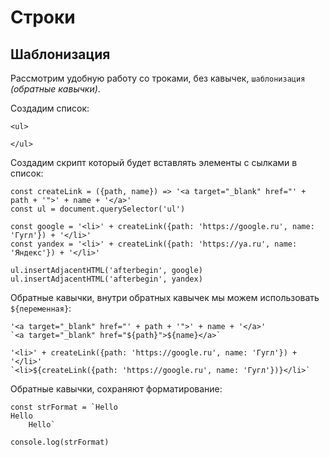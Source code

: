 # Строки
## Шаблонизация
Рассмотрим удобную работу со троками, без кавычек, `шаблонизация` *(обратные кавычки)*.

Создадим список:

    <ul>
        
    </ul>

Создадим скрипт который будет вставлять элементы с сылками в список:

    const createLink = ({path, name}) => '<a target="_blank" href="' + path + '">' + name + '</a>'
    const ul = document.querySelector('ul')

    const google = '<li>' + createLink({path: 'https://google.ru', name: 'Гугл'}) + '</li>'
    const yandex = '<li>' + createLink({path: 'https://ya.ru', name: 'Яндекс'}) + '</li>'

    ul.insertAdjacentHTML('afterbegin', google)
    ul.insertAdjacentHTML('afterbegin', yandex)

Обратные кавычки, внутри обратных кавычек мы можем использовать `${переменная}`:

    '<a target="_blank" href="' + path + '">' + name + '</a>'
    `<a target="_blank" href="${path}">${name}</a>`
    
    '<li>' + createLink({path: 'https://google.ru', name: 'Гугл'}) + '</li>'
    `<li>${createLink({path: 'https://google.ru', name: 'Гугл'})}</li>`

Обратные кавычки, сохраняют форматирование:

    const strFormat = `Hello
    Hello
        Hello`

    console.log(strFormat)
